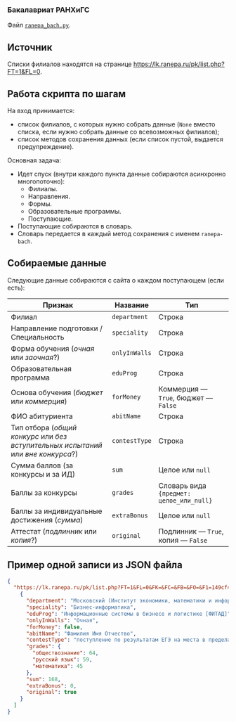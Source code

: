 ### Бакалавриат РАНХиГС
Файл [`ranepa_bach.py`](../ranepa_bach.py).

## Источник
Списки филиалов находятся на странице <https://lk.ranepa.ru/pk/list.php?FT=1&FL=0>.

## Работа скрипта по шагам
На вход принимается:
- список филиалов, с которых нужно собрать данные (`None` вместо списка, если нужно собрать данные со всевозможных филиалов);
- список методов сохранения данных (если список пустой, выдается предупреждение).

Основная задача:
- Идет спуск (внутри каждого пункта данные собираются асинхронно многопоточно):
    - Филиалы.
    - Направления.
    - Формы.
    - Образовательные программы.
    - Поступающие.
- Поступающие собираются в словарь.
- Словарь передается в каждый метод сохранения с именем `ranepa-bach`.

## Собираемые данные
Следующие данные собираются с сайта о каждом поступающем (если есть):

Признак | Название | Тип
--- | --- | ---
Филиал | `department` | Строка
Направление подготовки / Специальность | `speciality` | Строка
Форма обучения (*очная* или *заочная*?) | `onlyInWalls` | Строка
Образовательная программа | `eduProg` | Строка
Основа обучения (*бюджет* или *коммерция*) | `forMoney` | Коммерция &mdash; `True`, бюджет &mdash; `False`
ФИО абитуриента | `abitName` | Строка
Тип отбора (*общий конкурс* или *без вступительных испытаний* или *вне конкурса*?) | `contestType` | Строка
Сумма баллов (за конкурсы и за ИД) | `sum` | Целое или `null`
Баллы за конкурсы | `grades` | Словарь вида `{предмет: целое_или_null}`
Баллы за индивидуальные достижения (*сумма*) | `extraBonus` | Целое или `null`
Аттестат (*подлинник* или *копия*?) | `original` | Подлинник &mdash; `True`, копия &mdash; `False`

## Пример одной записи из JSON файла
```json
{
  "https://lk.ranepa.ru/pk/list.php?FT=1&FL=0&FK=&FC=&FB=&FO=&F1=149cf41f-6a2b-11e8-80f0-000c299441de&F2=a4ac67d2-faad-11e5-80cf-005056a0072f&F3=6e9ce087-c78b-4932-88a5-2628115de4b3&F4=d95e61c0-695e-11e8-80f0-000c299441de": [
    {
      "department": "Московский (Институт экономики, математики и информационных технологий)",
      "speciality": "Бизнес-информатика",
      "eduProg": "Информационные системы в бизнесе и логистике [ФИТАД]",
      "onlyInWalls": "Очная",
      "forMoney": false,
      "abitName": "Фамилия Имя Отчество",
      "contestType": "поступление по результатам ЕГЭ на места в пределах особой квоты",
      "grades": {
        "обществознание": 64,
        "русский язык": 59,
        "математика": 45
      },
      "sum": 168,
      "extraBonus": 0,
      "original": true
    }
  ]
}
```

